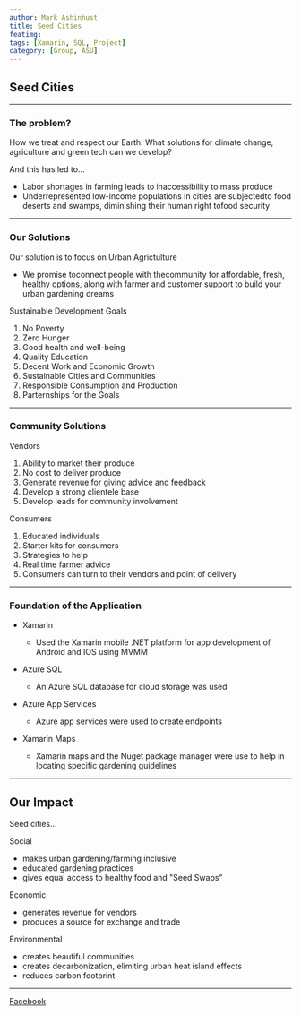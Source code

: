 ```yaml
---
author: Mark Ashinhust  
title: Seed Cities
featimg: 
tags: [Xamarin, SQL, Project]
category: [Group, ASU]
---
```



## Seed Cities
---

### The problem?

How we treat and respect our Earth. What solutions for climate change, agriculture and green tech can we develop?  

And this has led to...  


- Labor shortages in farming leads to inaccessibility to mass produce
- Underrepresented low-income populations in cities are subjectedto food deserts and swamps, diminishing their human right tofood security
---

### Our Solutions

Our solution is to focus on Urban Agrictulture  
- We promise toconnect people with thecommunity for affordable, fresh, healthy options, along with farmer and customer support to build your urban gardening dreams

Sustainable Development Goals
1. No Poverty
2. Zero Hunger
3. Good health and well-being
4. Quality Education
5. Decent Work and Economic Growth
6. Sustainable Cities and Communities
7. Responsible Consumption and Production
8. Parternships for the Goals
---

### Community Solutions

Vendors  
1. Ability to market their produce
2. No cost to deliver produce
3. Generate revenue for giving advice and feedback
4. Develop a strong clientele base
5. Develop leads for community involvement

Consumers
1. Educated individuals
2. Starter kits for consumers
3. Strategies to help
4. Real time farmer advice
5. Consumers can turn to their vendors and point of delivery 

---

### Foundation of the Application
- Xamarin
    - Used the Xamarin mobile .NET platform for app development of Android and IOS using MVMM

- Azure SQL
    - An Azure SQL database for cloud storage was used

- Azure App Services
    - Azure app services were used to create endpoints

- Xamarin Maps
    - Xamarin maps and the Nuget package manager were use to help in locating specific gardening guidelines

---

## Our Impact

Seed cities...  


Social
-  makes urban gardening/farming inclusive
-  educated gardening practices
-  gives equal access to healthy food and "Seed Swaps"

Economic
- generates revenue for vendors
- produces a source for exchange and trade

Environmental
- creates beautiful communities
- creates decarbonization, elimiting urban heat island effects
- reduces carbon footprint

---



[Facebook](https://www.facebook.com/seedcitiesaz)